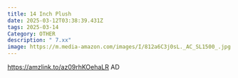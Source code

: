 ```yaml
---
title: 14 Inch Plush
date: 2025-03-12T03:38:39.431Z
tags: 2025-03-14
Category: OTHER
description: " 7.xx"
image: https://m.media-amazon.com/images/I/812a6C3j0sL._AC_SL1500_.jpg
---
```



https://amzlink.to/az09rhKOehaLR   AD